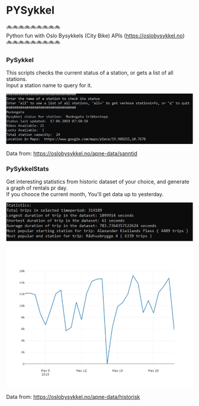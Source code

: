 # PYSykkel
:bike::bike::bike::bike::bike::bike::bike::bike::bike:  
Python fun with Oslo Bysykkels (City Bike) APIs (https://oslobysykkel.no)  
:bike::bike::bike::bike::bike::bike::bike::bike::bike:  

### PySykkel

This scripts checks the current status of a station, or gets a list of all stations.  
Input a station name to query for it.

![alt text](https://github.com/Grue91/PYSykkel/blob/master/Img1.jpg)

Data from: https://oslobysykkel.no/apne-data/sanntid

### PySykkelStats
Get interesting statistics from historic dataset of your choice, and generate a graph of rentals pr day.  
If you chooce the current month, You'll get data up to yesterday.  

![alt text](https://github.com/Grue91/PYSykkel/blob/master/Img2.jpg)

![alt text](https://github.com/Grue91/PYSykkel/blob/master/Img3.jpeg)

Data from: https://oslobysykkel.no/apne-data/historisk
